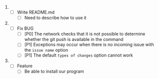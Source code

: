 1. - [ ] Write README.md
     - [ ] Need to describe how to use it
2. - [ ] Fix BUG
     - [ ] [P0] The network checks that it is not possible to determine whether the git push is available in the command
     - [ ] [P1] Exceptions may occur when there is no incoming issue with the `issue name` option
     - [ ] [P1] The default `types of changes` option cannot work
3. - [ ] Feature
        - [ ] Be able to install our program
